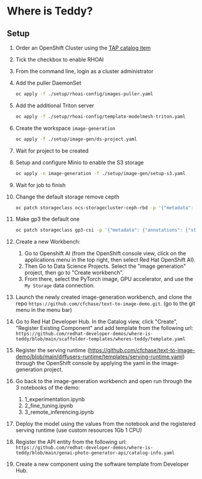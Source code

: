 # Where is Teddy?

## Setup

1. Order an OpenShift Cluster using the [TAP catalog item](https://demo.redhat.com/catalog?search=tap&item=babylon-catalog-prod%2Fenterprise.redhat-tap-demo.prod)

1. Tick the checkbox to enable RHOAI

1. From the command line, login as a cluster administrator

1. Add the puller DaemonSet

   ```bash
   oc apply -f ./setup/rhoai-config/images-puller.yaml
   ```

1. Add the additional Triton server

   ```bash
   oc apply -f ./setup/rhoai-config/template-modelmesh-triton.yaml
   ```

1. Create the workspace `image-generation`

   ```bash
   oc apply -f ./setup/image-gen/ds-project.yaml
   ```

1. Wait for project to be created

1. Setup and configure Minio to enable the S3 storage

   ```bash
   oc apply -n image-generation -f ./setup/image-gen/setup-s3.yaml
   ```

1. Wait for job to finish

1. Change the default storage remove cepth

    ```sh
    oc patch storageclass ocs-storagecluster-ceph-rbd -p '{"metadata": {"annotations": {"storageclass.kubernetes.io/is-default-class": "false"}}}'
    ```

1. Make gp3 the default one

    ```sh
    oc patch storageclass gp3-csi -p '{"metadata": {"annotations": {"storageclass.kubernetes.io/is-default-class": "true"}}}'
    ```

1. Create a new Workbench:
    1. Go to Openshift AI (from the OpenShift console view, click on the applications menu in the top right, then select Red Hat OpenShift AI). 
    1. Then Go to Data Science Projects. Select the "image generation" project, then go to "Create workbench".
    1. From there, select the PyTorch image, GPU accelerator, and use the `My Storage` data connection.

1. Launch the newly created image-generation workbench, and clone the repo `https://github.com/cfchase/text-to-image-demo.git`. (go to the git menu in the menu bar)

1. Go to Red Hat Developer Hub. In the Catalog view, click "Create", "Register Existing Component" and add template from the following url: `https://github.com/redhat-developer-demos/where-is-teddy/blob/main/scaffolder-templates/wheres-teddy/template.yaml`

1. Register the serving runtime (https://github.com/cfchase/text-to-image-demo/blob/main/diffusers-runtime/templates/serving-runtime.yaml) through the OpenShift console by applying the yaml in the image-generation project.

1. Go back to the image-generation workbench and open run through the 3 notebooks of the demo:
    1. 1_experimentation.ipynb
    1. 2_fine_tuning.ipynb
    1. 3_remote_inferencing.ipynb

1. Deploy the model using the values from the notebook and the registered serving runtime (use custom resources 1Gb 1 CPU)

1. Register the API entity from the following url: `https://github.com/redhat-developer-demos/where-is-teddy/blob/main/genai-photo-generator-api/catalog-info.yaml`

1. Create a new component using the software template from Developer Hub.